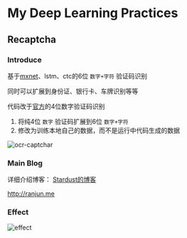 # My Deep Learning Practices

## Recaptcha

###  Introduce

基于[mxnet](https://github.com/dmlc/mxnet)、lstm、ctc的6位 `数字+字符` 验证码识别

同时可以扩展到身份证、银行卡、车牌识别等等

代码改于[官方](https://github.com/dmlc/mxnet/blob/master/example/warpctc/lstm_ocr.py)的4位数字验证码识别

1.  将纯4位 `数字` 验证码扩展到6位 `数字+字符` 
2.  修改为训练本地自己的数据，而不是运行中代码生成的数据

![ocr-captchar](https://github.com/Stardust-/DL-practices/blob/master/MarkdownPic/ocr-captchar.png)

### Main Blog

详细介绍博客： [Stardust的博客](http://ranjun.me)

http://ranjun.me

### Effect

![effect](https://github.com/Stardust-/DL-practices/blob/master/MarkdownPic/ocr-effect.png)
